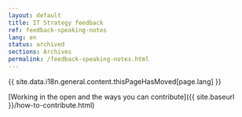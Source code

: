 ```yaml
---
layout: default
title: IT Strategy feedback
ref: feedback-speaking-notes
lang: en
status: archived
sections: Archives
permalink: /feedback-speaking-notes.html
---
```


{{ site.data.i18n.general.content.thisPageHasMoved[page.lang] }}

[Working in the open and the ways you can contribute]({{ site.baseurl }}/how-to-contribute.html)

